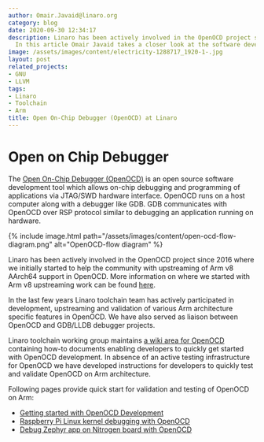 ```yaml
---
author: Omair.Javaid@linaro.org
category: blog
date: 2020-09-30 12:34:17
description: Linaro has been actively involved in the OpenOCD project since 2016.
  In this article Omair Javaid takes a closer look at the software development tool.
image: /assets/images/content/electricity-1288717_1920-1-.jpg
layout: post
related_projects:
- GNU
- LLVM
tags:
- Linaro
- Toolchain
- Arm
title: Open On-Chip Debugger (OpenOCD) at Linaro
---
```


# Open on Chip Debugger

The [Open On-Chip Debugger (OpenOCD)](http://www.openocd.org/) is an open source software development tool which allows on-chip debugging and programming of applications via JTAG/SWD hardware interface. OpenOCD runs on a host computer along with a debugger like GDB. GDB communicates with OpenOCD over RSP protocol similar to debugging an application running on hardware.

{% include image.html path="/assets/images/content/open-ocd-flow-diagram.png" alt="OpenOCD-flow diagram" %}

Linaro has been actively involved in the OpenOCD project since 2016 where we initially started to help the community with upstreaming of Arm v8 AArch64 support in OpenOCD. More information on where we started with Arm v8 upstreaming work can be found [here](https://collaborate.linaro.org/display/TCWGPUB/OpenOCD+for+AArch64).

In the last few years Linaro toolchain team has actively participated in development, upstreaming and validation of various Arm architecture specific features in OpenOCD. We have also served as liaison between OpenOCD and GDB/LLDB debugger projects.

Linaro toolchain working group maintains [a wiki area for OpenOCD](https://collaborate.linaro.org/display/TCWGPUB/OpenOCD+@+Linaro) containing how-to documents enabling developers to quickly get started with OpenOCD development. In absence of an active testing infrastructure for OpenOCD we have developed instructions for developers to quickly test and validate OpenOCD on Arm architecture.

Following pages provide quick start for validation and testing of OpenOCD on Arm:

- [Getting started with OpenOCD Development](https://collaborate.linaro.org/display/TCWGPUB/Getting+started+with+OpenOCD+Development)
- [Raspberry Pi Linux kernel debugging with OpenOCD](https://collaborate.linaro.org/display/TCWGPUB/Raspberry+Pi+Linux+kernel+debugging+with+OpenOCD)
- [Debug Zephyr app on Nitrogen board with OpenOCD](https://collaborate.linaro.org/display/TCWGPUB/Debug+Zephyr+app+on+Nitrogen+board+with+OpenOCD)